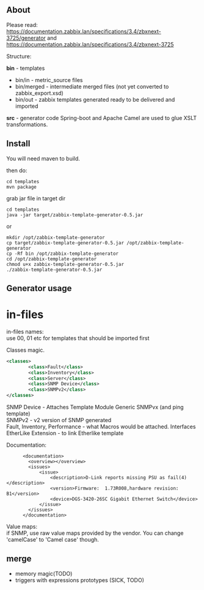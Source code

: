 ## About
Please read:  
https://documentation.zabbix.lan/specifications/3.4/zbxnext-3725/generator
and
https://documentation.zabbix.lan/specifications/3.4/zbxnext-3725

Structure:

**bin** - templates
* bin/in - metric_source files  
* bin/merged - intermediate merged files (not yet converted to zabbix_export.xsd)  
* bin/out - zabbix templates generated ready to be delivered and imported    

**src** - generator code 
Spring-boot and Apache Camel are used to glue XSLT transformations.    

## Install

You will need maven to build.  

then do:  
```
cd templates
mvn package
```
grab jar file in target dir  


```
cd templates
java -jar target/zabbix-template-generator-0.5.jar
```  
or  

```
mkdir /opt/zabbix-template-generator
cp target/zabbix-template-generator-0.5.jar /opt/zabbix-template-generator
cp -Rf bin /opt/zabbix-template-generator
cd /opt/zabbix-template-generator
chmod u+x zabbix-template-generator-0.5.jar
./zabbix-template-generator-0.5.jar
```  


## Generator usage

# in-files
in-files names:  
use 00, 01 etc for templates that should be imported first  


Classes magic.
```xml
<classes>
  	  	<class>Fault</class>
  	  	<class>Inventory</class>
  	  	<class>Server</class>
  	  	<class>SNMP Device</class>
  	  	<class>SNMPv2</class>
</classes>
```
SNMP Device - Attaches Template Module Generic SNMPvx (and ping template)  
SNMPv2 - v2 version of SNMP generated  
Fault, Inventory, Performance - what Macros would be attached.
Interfaces EtherLike Extension - to link Etherlike template

Documentation: 
```
	  <documentation>
	  	<overview></overview>
	  	<issues>
	  		<issue>
	  			<description>D-Link reports missing PSU as fail(4)</description>
	  			<version>Firmware: 	1.73R008,hardware revision:	B1</version>
	  			<device>DGS-3420-26SC Gigabit Ethernet Switch</device>
	  		</issue>  	  			  		  		
	  	</issues>
	  </documentation>
```




Value maps:  
if SNMP, use raw value maps provided by the vendor. You can change 'camelCase' to 'Camel case' though.


## merge
-  memory magic(TODO)
-  triggers with expressions prototypes (SICK, TODO)